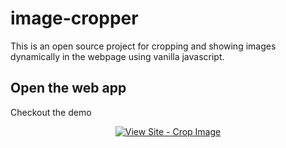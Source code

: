 # image-cropper
This is an open source project for cropping and showing images dynamically in the webpage using vanilla javascript.

## Open the web app

Checkout the demo

<div align="center">

[![View Site - Crop Image](https://img.shields.io/badge/View_Site-Crop_Image-2ea44f?style=for-the-badge)](https://elasticurl.com)

</div>
